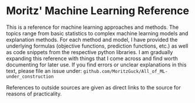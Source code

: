 # Moritz' Machine Learning Reference

This is a reference for machine learning approaches and methods. The topics range from basic statistics to complex machine learning models
and explanation methods. For each method and model, I have provided the underlying formulas (objective functions, prediction functions, etc.) as well as code snippets from the respective python libraries. I am gradually expanding this reference with things that I come across and find worth documenting for later use. If you find errors or unclear explanations in this text, please file an issue under: `github.com/MoritzGuck/All_of_ML-under_construction`

References to outside sources are given as direct links to the source for reasons of practicality. 
